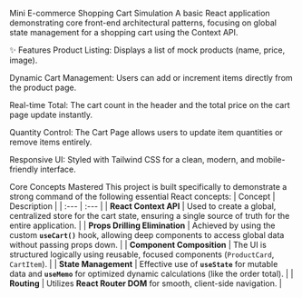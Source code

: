 Mini E-commerce Shopping Cart Simulation
A basic React application demonstrating core front-end architectural patterns, focusing on global state management for a shopping cart using the Context API.

✨ Features
Product Listing: Displays a list of mock products (name, price, image).

Dynamic Cart Management: Users can add or increment items directly from the product page.

Real-time Total: The cart count in the header and the total price on the cart page update instantly.

Quantity Control: The Cart Page allows users to update item quantities or remove items entirely.

Responsive UI: Styled with Tailwind CSS for a clean, modern, and mobile-friendly interface.

Core Concepts Mastered
This project is built specifically to demonstrate a strong command of the following essential React concepts:
| Concept | Description |
| :--- | :--- |
| **React Context API** | Used to create a global, centralized store for the cart state, ensuring a single source of truth for the entire application. |
| **Props Drilling Elimination** | Achieved by using the custom **`useCart()`** hook, allowing deep components to access global data without passing props down. |
| **Component Composition** | The UI is structured logically using reusable, focused components (`ProductCard`, `CartItem`). |
| **State Management** | Effective use of **`useState`** for mutable data and **`useMemo`** for optimized dynamic calculations (like the order total). |
| **Routing** | Utilizes **React Router DOM** for smooth, client-side navigation. |
